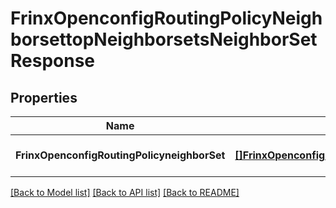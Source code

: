 # FrinxOpenconfigRoutingPolicyNeighborsettopNeighborsetsNeighborSetResponse

## Properties
Name | Type | Description | Notes
------------ | ------------- | ------------- | -------------
**FrinxOpenconfigRoutingPolicyneighborSet** | [**[]FrinxOpenconfigRoutingPolicyNeighborsettopNeighborsetsNeighborSet**](frinx.openconfig.routing.policy.neighborsettop.neighborsets.NeighborSet.md) |  | [optional] [default to null]

[[Back to Model list]](../README.md#documentation-for-models) [[Back to API list]](../README.md#documentation-for-api-endpoints) [[Back to README]](../README.md)


